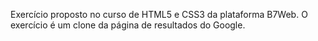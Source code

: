 Exercício proposto no curso de HTML5 e CSS3 da plataforma B7Web.
O exercício é um clone da página de resultados do Google.